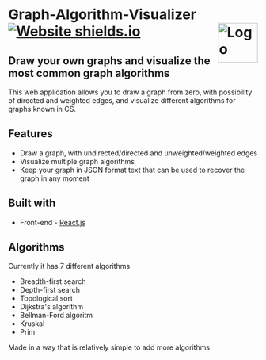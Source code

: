 # Graph-Algorithm-Visualizer [![Website shields.io](https://img.shields.io/website-up-down-green-red/http/shields.io.svg)]()<img align="right" src="public/images/logo.png" alt="Logo" width="80" height="80" >


## Draw your own graphs and visualize the most common graph algorithms

This web application allows you to draw a graph from zero, with possibility of directed and weighted edges, and visualize different algorithms for graphs known in CS.

## Features
- Draw a graph, with undirected/directed and unweighted/weighted edges
- Visualize multiple graph algorithms
- Keep your graph in JSON format text that can be used to recover the graph in any moment

## Built with
- Front-end - [React.js](https://reactjs.org/)

## Algorithms
Currently it has 7 different algorithms
- Breadth-first search
- Depth-first search
- Topological sort
- Dijkstra's algorithm
- Bellman-Ford algoritm
- Kruskal
- Prim

Made in a way that is relatively simple to add more algorithms
